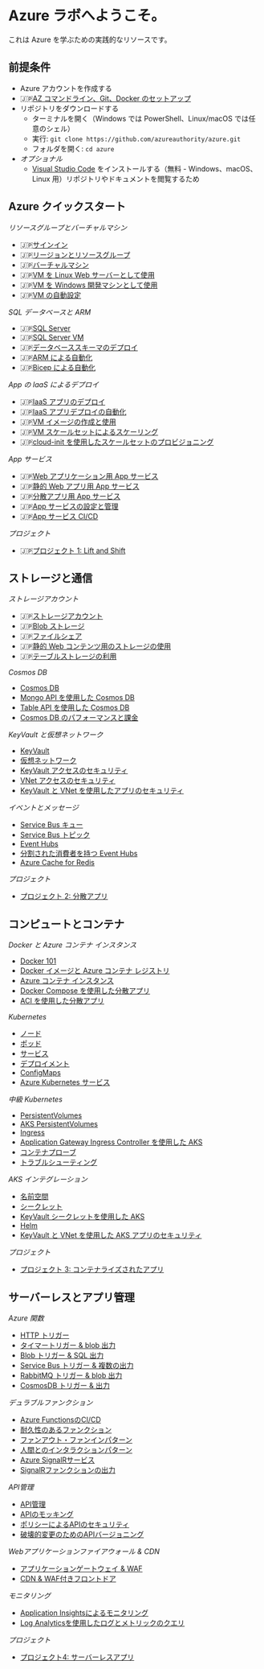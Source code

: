 # Azure ラボへようこそ。

これは Azure を学ぶための実践的なリソースです。

## 前提条件

 - Azure アカウントを作成する
 - 🇯🇵[AZ コマンドライン、Git、Docker のセットアップ](./setup/README.md)
 - リポジトリをダウンロードする
    - ターミナルを開く（Windows では PowerShell、Linux/macOS では任意のシェル）
    - 実行: `git clone https://github.com/azureauthority/azure.git`
     - フォルダを開く: `cd azure`
- _オプショナル_
    - [Visual Studio Code](https://code.visualstudio.com) をインストールする（無料 - Windows、macOS、Linux 用）リポジトリやドキュメントを閲覧するため

## Azure クイックスタート

_リソースグループとバーチャルマシン_

- 🇯🇵[サインイン](/labs/signin/README_jp.md)
- 🇯🇵[リージョンとリソースグループ](/labs/resourcegroups/README_jp.md)
- 🇯🇵[バーチャルマシン](/labs/vm/README_jp.md)
- 🇯🇵[VM を Linux Web サーバーとして使用](/labs/vm-web/README_jp.md)
- 🇯🇵[VM を Windows 開発マシンとして使用](/labs/vm-win/README_jp.md)
- 🇯🇵[VM の自動設定](/labs/vm-config/README_jp.md)

_SQL データベースと ARM_

- 🇯🇵[SQL Server](/labs/sql/README_jp.md)
- 🇯🇵[SQL Server VM](/labs/sql-vm/README_jp.md)
- 🇯🇵[データベーススキーマのデプロイ](/labs/sql-schema/README_jp.md)
- 🇯🇵[ARM による自動化](/labs/arm/README_jp.md)
- 🇯🇵[Bicep による自動化](/labs/arm-bicep/README_jp.md)

_App の IaaS によるデプロイ_

- 🇯🇵[IaaS アプリのデプロイ](/labs/iaas-apps/README_jp.md)
- 🇯🇵[IaaS アプリデプロイの自動化](/labs/iaas-bicep/README_jp.md)
- 🇯🇵[VM イメージの作成と使用](/labs/vm-image/README_jp.md)
- 🇯🇵[VM スケールセットによるスケーリング](/labs/vmss-win/README_jp.md)
- 🇯🇵[cloud-init を使用したスケールセットのプロビジョニング](/labs/vmss-linux/README_jp.md)

_App サービス_

- 🇯🇵[Web アプリケーション用 App サービス](/labs/appservice/README_jp.md)
- 🇯🇵[静的 Web アプリ用 App サービス](/labs/appservice-static/README_jp.md)
- 🇯🇵[分散アプリ用 App サービス](/labs/appservice-api/README_jp.md)
- 🇯🇵[App サービスの設定と管理](/labs/appservice-config/README_jp.md)
- 🇯🇵[App サービス CI/CD](/labs/appservice-cicd/README_jp.md)

_プロジェクト_

- 🇯🇵[プロジェクト 1: Lift and Shift](/projects/lift-and-shift/README_jp.md)

## ストレージと通信

_ストレージアカウント_

- 🇯🇵[ストレージアカウント](/labs/storage/README.md)
- 🇯🇵[Blob ストレージ](/labs/storage-blob/README.md)
- 🇯🇵[ファイルシェア](/labs/storage-files/README.md)
- 🇯🇵[静的 Web コンテンツ用のストレージの使用](/labs/storage-static/README.md)
- 🇯🇵[テーブルストレージの利用](/labs/storage-table/README.md)

_Cosmos DB_

- [Cosmos DB](/labs/cosmos/README.md)
- [Mongo API を使用した Cosmos DB](/labs/cosmos-mongo/README.md)
- [Table API を使用した Cosmos DB](/labs/cosmos-table/README.md)
- [Cosmos DB のパフォーマンスと課金](/labs/cosmos-perf/README.md)



_KeyVault と仮想ネットワーク_

- [KeyVault](/labs/keyvault/README.md)
- [仮想ネットワーク](/labs/vnet/README.md)
- [KeyVault アクセスのセキュリティ](/labs/keyvault-access/README.md)
- [VNet アクセスのセキュリティ](/labs/vnet-access/README.md)
- [KeyVault と VNet を使用したアプリのセキュリティ](/labs/vnet-apps/README.md)

_イベントとメッセージ_

- [Service Bus キュー](/labs/servicebus/README.md)
- [Service Bus トピック](/labs/servicebus-pubsub/README.md)
- [Event Hubs](/labs/eventhubs/README.md)
- [分割された消費者を持つ Event Hubs](/labs/eventhubs-consumers/README.md)
- [Azure Cache for Redis](/labs/redis/README.md)

_プロジェクト_

- [プロジェクト 2: 分散アプリ](/projects/distributed/README.md)

## コンピュートとコンテナ

_Docker と Azure コンテナ インスタンス_

- [Docker 101](/labs/docker/README.md)
- [Docker イメージと Azure コンテナ レジストリ](/labs/acr/README.md)
- [Azure コンテナ インスタンス](/labs/aci/README.md)
- [Docker Compose を使用した分散アプリ](/labs/docker-compose/README.md)
- [ACI を使用した分散アプリ](/labs/aci-compose/README.md)

_Kubernetes_

- [ノード](/labs/kubernetes/nodes/README.md)
- [ポッド](/labs/kubernetes/pods/README.md)
- [サービス](/labs/kubernetes/services/README.md)
- [デプロイメント](/labs/kubernetes/deployments/README.md)
- [ConfigMaps](/labs/kubernetes/configmaps/README.md)
- [Azure Kubernetes サービス](/labs/aks/README.md)

_中級 Kubernetes_

- [PersistentVolumes](/labs/kubernetes/persistentvolumes/README.md)
- [AKS PersistentVolumes](/labs/aks-persistentvolumes/README.md)
- [Ingress](/labs/kubernetes/ingress/README.md)
- [Application Gateway Ingress Controller を使用した AKS](/labs/aks-ingress/README.md)
- [コンテナプローブ](/labs/kubernetes/containerprobes/README.md)
- [トラブルシューティング](/labs/kubernetes/troubleshooting/README.md)

_AKS インテグレーション_

- [名前空間](/labs/kubernetes/namespaces/README.md)
- [シークレット](/labs/kubernetes/secrets/README.md)
- [KeyVault シークレットを使用した AKS](/labs/aks-keyvault/README.md)
- [Helm](/labs/kubernetes/helm/README.md)
- [KeyVault と VNet を使用した AKS アプリのセキュリティ](/labs/aks-apps/README.md)

_プロジェクト_

- [プロジェクト 3: コンテナライズされたアプリ](/projects/containerized/README.md)

## サーバーレスとアプリ管理

_Azure 関数_

- [HTTP トリガー](/labs/functions/http/README.md)
- [タイマートリガー & blob 出力](/labs/functions/timer/README.md)
- [Blob トリガー & SQL 出力](/labs/functions/blob/README.md)
- [Service Bus トリガー & 複数の出力](/labs/functions/servicebus/README.md)
- [RabbitMQ トリガー & blob 出力](/labs/functions/rabbitmq/README.md)
- [CosmosDB トリガー & 出力](/labs/functions/cosmos/README.md)

_デュラブルファンクション_

- [Azure FunctionsのCI/CD](/labs/functions/cicd/README.md)
- [耐久性のあるファンクション](/labs/functions-durable/chained/README.md)
- [ファンアウト・ファンインパターン](/labs/functions-durable/fan-out/README.md)
- [人間とのインタラクションパターン](/labs/functions-durable/human/README.md)
- [Azure SignalRサービス](/labs/signalr/README.md)
- [SignalRファンクションの出力](/labs/functions/signalr/README.md)

_API管理_

- [API管理](/labs/apim/README.md)
- [APIのモッキング](/labs/apim-mock/README.md)
- [ポリシーによるAPIのセキュリティ](/labs/apim-policies/README.md)
- [破壊的変更のためのAPIバージョニング](/labs/apim-versioning/README.md)

_Webアプリケーションファイアウォール & CDN_

- [アプリケーションゲートウェイ & WAF](/labs/appgw/README.md)
- [CDN & WAF付きフロントドア](/labs/frontdoor/README.md)

_モニタリング_

- [Application Insightsによるモニタリング](/labs/applicationinsights/README.md)
- [Log Analyticsを使用したログとメトリックのクエリ](/labs/loganalytics/README.md)

_プロジェクト_

- [プロジェクト4: サーバーレスアプリ](/projects/serverless/README.md)
